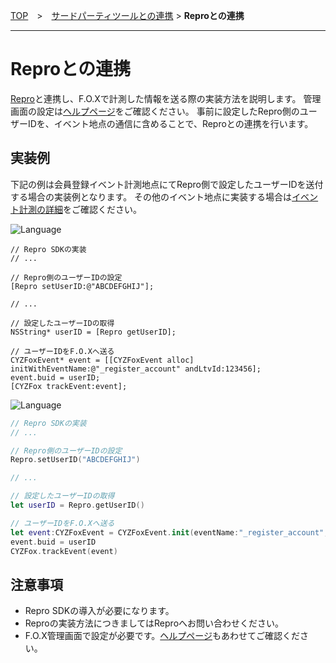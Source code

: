 [TOP](../../../README.md)　>　[サードパーティツールとの連携](./README.md) > **Reproとの連携**

---

# Reproとの連携

[Repro](https://repro.io/)と連携し、F.O.Xで計測した情報を送る際の実装方法を説明します。
管理画面の設定は[ヘルプページ](https://support.forceoperationx.com/hc/ja/articles/360000014841)をご確認ください。
事前に設定したRepro側のユーザーIDを、イベント地点の通信に含めることで、Reproとの連携を行います。

## 実装例

下記の例は会員登録イベント計測地点にてRepro側で設定したユーザーIDを送付する場合の実装例となります。
その他のイベント地点に実装する場合は[イベント計測の詳細](../../track_events/README.md)をご確認ください。

![Language](http://img.shields.io/badge/language-Objective–C-blue.svg?style=flat)
```objc
// Repro SDKの実装
// ...

// Repro側のユーザーIDの設定
[Repro setUserID:@"ABCDEFGHIJ"];

// ...

// 設定したユーザーIDの取得
NSString* userID = [Repro getUserID];

// ユーザーIDをF.O.Xへ送る
CYZFoxEvent* event = [[CYZFoxEvent alloc] initWithEventName:@"_register_account" andLtvId:123456];
event.buid = userID;
[CYZFox trackEvent:event];
```

![Language](https://img.shields.io/badge/language-Swift-orange.svg?style=flat)
```Swift
// Repro SDKの実装
// ...

// Repro側のユーザーIDの設定
Repro.setUserID("ABCDEFGHIJ")

// ...

// 設定したユーザーIDの取得
let userID = Repro.getUserID()

// ユーザーIDをF.O.Xへ送る
let event:CYZFoxEvent = CYZFoxEvent.init(eventName:"_register_account", ltvId:123456)
event.buid = userID
CYZFox.trackEvent(event)
```

## 注意事項

* Repro SDKの導入が必要になります。
* Reproの実装方法につきましてはReproへお問い合わせください。
* F.O.X管理画面で設定が必要です。[ヘルプページ](https://support.forceoperationx.com/hc/ja/articles/360000014841)もあわせてご確認ください。
